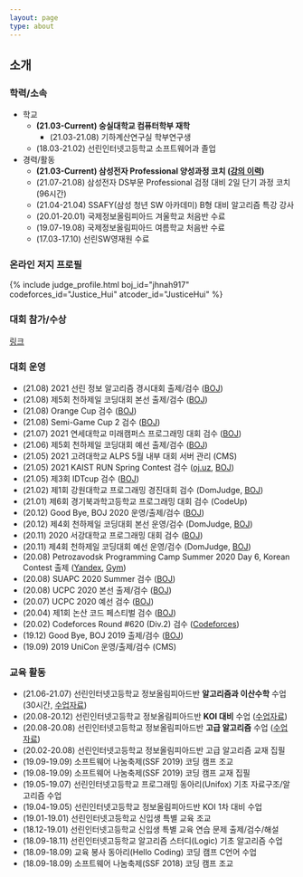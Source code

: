 ```yaml
---
layout: page
type: about
---
```


## 소개

### 학력/소속
* 학교
  * **(21.03-Current) 숭실대학교 컴퓨터학부 재학**
    * (21.03-21.08) 기하계산연구실 학부연구생
  * (18.03-21.02) 선린인터넷고등학교 소프트웨어과 졸업
* 경력/활동
  * **(21.03-Current) 삼성전자 Professional 양성과정 코치 ([강의 이력](/about/secpro/))**
  * (21.07-21.08) 삼성전자 DS부문 Professional 검정 대비 2일 단기 과정 코치 (96시간)
  * (21.04-21.04) SSAFY(삼성 청년 SW 아카데미) B형 대비 알고리즘 특강 강사
  * (20.01-20.01) 국제정보올림피아드 겨울학교 처음반 수료
  * (19.07-19.08) 국제정보올림피아드 여름학교 처음반 수료
  * (17.03-17.10) 선린SW영재원 수료

### 온라인 저지 프로필
{% include judge_profile.html boj_id="jhnah917" codeforces_id="Justice_Hui" atcoder_id="JusticeHui" %}

### 대회 참가/수상
[링크](/about/award/)

### 대회 운영
* (21.08) 2021 선린 정보 알고리즘 경시대회 출제/검수 ([BOJ](http://icpc.me/c/687))
* (21.08) 제5회 천하제일 코딩대회 본선 출제/검수 ([BOJ](http://icpc.me/c/663))
* (21.08) Orange Cup 검수 ([BOJ](http://icpc.me/c/667))
* (21.08) Semi-Game Cup 2 검수 ([BOJ](http://icpc.me/c/675))
* (21.07) 2021 연세대학교 미래캠퍼스 프로그래밍 대회 검수 ([BOJ](http://icpc.me/c/665))
* (21.06) 제5회 천하제일 코딩대회 예선 출제/검수 ([BOJ](http://icpc.me/c/652))
* (21.05) 2021 고려대학교 ALPS 5월 내부 대회 서버 관리 (CMS)
* (21.05) 2021 KAIST RUN Spring Contest 검수 ([oj.uz](https://oj.uz), [BOJ](http://icpc.me/c/649))
* (21.05) 제3회 IDTcup 검수 ([BOJ](http://icpc.me/c/638))
* (21.02) 제1회 강원대학교 프로그래밍 경진대회 검수 (DomJudge, [BOJ](https://www.acmicpc.net/category/detail/2431))
* (21.01) 제6회 경기북과학고등학교 프로그래밍 대회 검수 (CodeUp)
* (20.12) Good Bye, BOJ 2020 운영/출제/검수 ([BOJ](http://icpc.me/c/578))
* (20.12) 제4회 천하제일 코딩대회 본선 운영/검수 (DomJudge, [BOJ](http://icpc.me/c/581))
* (20.11) 2020 서강대학교 프로그래밍 대회 검수 ([BOJ](http://icpc.me/c/564))
* (20.11) 제4회 천하제일 코딩대회 예선 운영/검수 (DomJudge, [BOJ](http://icpc.me/c/581))
* (20.08) Petrozavodsk Programming Camp Summer 2020 Day 6, Korean Contest 출제 ([Yandex](https://official.contest.yandex.com/ptz-summer-2020/contest/19421/standings/), [Gym](https://codeforces.com/gym/102984))
* (20.08) SUAPC 2020 Summer 검수 ([BOJ](http://icpc.me/c/529))
* (20.08) UCPC 2020 본선 출제/검수 ([BOJ](http://icpc.me/c/524))
* (20.07) UCPC 2020 예선 검수 ([BOJ](http://icpc.me/c/521))
* (20.04) 제1회 논산 코드 페스티벌 검수 ([BOJ](http://icpc.me/c/507))
* (20.02) Codeforces Round #620 (Div.2) 검수 ([Codeforces](https://codeforces.com/contest/1304))
* (19.12) Good Bye, BOJ 2019 출제/검수 ([BOJ](http://icpc.me/c/497))
* (19.09) 2019 UniCon 운영/출제/검수 (CMS)

### 교육 활동
* (21.06-21.07) 선린인터넷고등학교 정보올림피아드반 **알고리즘과 이산수학** 수업 (30시간, [수업자료](https://github.com/justiceHui/Sunrin-SHARC/tree/master/2021-1st))
* (20.08-20.12) 선린인터넷고등학교 정보올림피아드반 **KOI 대비** 수업 ([수업자료](https://github.com/justiceHui/Sunrin-SHARC/tree/master/2020-2nd))
* (20.08-20.08) 선린인터넷고등학교 정보올림피아드반 **고급 알고리즘** 수업 ([수업자료](https://github.com/justiceHui/Sunrin-SHARC/tree/master/2020-Summer))
* (20.02-20.08) 선린인터넷고등학교 정보올림피아드반 고급 알고리즘 교재 집필
* (19.09-19.09) 소프트웨어 나눔축제(SSF 2019) 코딩 캠프 조교
* (19.08-19.09) 소프트웨어 나눔축제(SSF 2019) 코딩 캠프 교재 집필
* (19.05-19.07) 선린인터넷고등학교 프로그래밍 동아리(Unifox) 기초 자료구조/알고리즘 수업
* (19.04-19.05) 선린인터넷고등학교 정보올림피아드반 KOI 1차 대비 수업
* (19.01-19.01) 선린인터넷고등학교 신입생 특별 교육 조교
* (18.12-19.01) 선린인터넷고등학교 신입생 특별 교육 연습 문제 출제/검수/해설
* (18.09-18.11) 선린인터넷고등학교 알고리즘 스터디(Logic) 기초 알고리즘 수업
* (18.09-18.09) 교육 봉사 동아리(Hello Coding) 코딩 캠프 C언어 수업
* (18.09-18.09) 소프트웨어 나눔축제(SSF 2018) 코딩 캠프 조교
